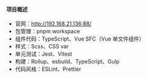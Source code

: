 #### 项目概述
- 官网：http://192.168.21.136:88/
- 包管理：pnpm workspace
- 组件代码：TypeScript、Vue SFC（Vue 单文件组件）
- 样式：Scss、CSS var
- 单元测试：Jest、Vitest
- 构建：Rollup、esbuild、TypeScript、Gulp
- 代码风格：ESLint、Prettier
